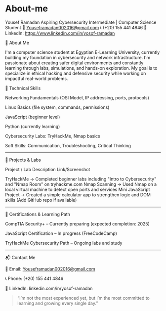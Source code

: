 # About-me

Yousef Ramadan
Aspiring Cybersecurity Intermediate | Computer Science Student
📧 Youseframadan002016@gmail.com
📞 (+20) 155 441 4846
🔗 LinkedIn: https://www.linkedin.com/in/yosof-ramadan

👋 About Me

I'm a computer science student at Egyptian E-Learning University, currently building my foundation in cybersecurity and network infrastructure. I'm passionate about creating safer digital environments and constantly learning through labs, simulations, and hands-on exploration. My goal is to specialize in ethical hacking and defensive security while working on impactful real-world problems.

🧠 Technical Skills

Networking Fundamentals (OSI Model, IP addressing, ports, protocols)

Linux Basics (file system, commands, permissions)

JavaScript (beginner level)

Python (currently learning)

Cybersecurity Labs: TryHackMe, Nmap basics

Soft Skills: Communication, Troubleshooting, Critical Thinking



---

🧪 Projects & Labs

Project / Lab	Description	Link/Screenshot

TryHackMe -> Completed beginner labs including "Intro to Cybersecurity" and "Nmap Room" on tryhackme.com
Nmap Scanning -> Used Nmap on a local virtual machine to detect open ports and services
Mini JavaScript Project -> Created a simple calculator app to strengthen logic and DOM skills	(Add GitHub repo if available)



---

📜 Certifications & Learning Path

CompTIA Security+ – Currently preparing (expected completion: 2025)

JavaScript Certification – In progress (FreeCodeCamp)

TryHackMe Cybersecurity Path – Ongoing labs and study



---

📬 Contact Me

📧 Email: Youseframadan002016@gmail.com

📞 Phone: (+20) 155 441 4846

🔗 LinkedIn: linkedin.com/in/yosof-ramadan


> “I’m not the most experienced yet, but I’m the most committed to learning and growing every single day.”




